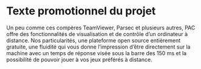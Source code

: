 # Texte promotionnel du projet
Un peu comme ces compères TeamViewer, Parsec et plusieurs autres, PAC offre des fonctionnalités de visualisation et de contrôle d’un ordinateur à distance. Nos particularités, une plateforme open source entièrement gratuite, une fluidité qui vous donne l’impression d’être directement sur la machine avec un temps de réponse visée sous la barre des 150 ms et la possibilité de pouvoir jouer à vos jeux préférés à distance. 
